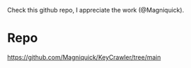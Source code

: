 Check this github repo, I appreciate the work (@Magniquick).

# Repo
https://github.com/Magniquick/KeyCrawler/tree/main
